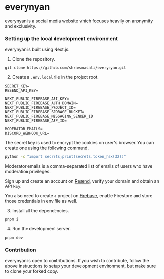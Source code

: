 # everynyan

everynyan is a social media website which focuses heavily on anonymity and exclusivity.

### Setting up the local development environment

everynyan is built using Next.js.

1. Clone the repository.

```
git clone https://github.com/shravanasati/everynyan.git
```
2. Create a `.env.local` file in the project root.

```
SECRET_KEY=
RESEND_API_KEY=

NEXT_PUBLIC_FIREBASE_API_KEY=
NEXT_PUBLIC_FIREBASE_AUTH_DOMAIN=
NEXT_PUBLIC_FIREBASE_PROJECT_ID=
NEXT_PUBLIC_FIREBASE_STORAGE_BUCKET=
NEXT_PUBLIC_FIREBASE_MESSAGING_SENDER_ID
NEXT_PUBLIC_FIREBASE_APP_ID=

MODERATOR_EMAILS=
DISCORD_WEBHOOK_URL=
```

The secret key is used to encrypt the cookies on user's browser. You can create one using the following command.

```sh
python -c "import secrets;print(secrets.token_hex(32))"
```

Moderator emails is a comma-separated list of emails of users who have moderation privileges.

Sign up and create an account on [Resend](https://resend.com), verify your domain and obtain an API key.

You also need to create a project on [Firebase](https://console.firebase.google.com), enable Firestore and store those credentials in env file as well.


3. Install all the dependencies.

```
pnpm i
```

4. Run the development server.

```
pnpm dev
```


### Contribution

everynyan is open to contributions. If you wish to contribute, follow the above instructions to setup your development environment, but make sure to clone your forked copy.
